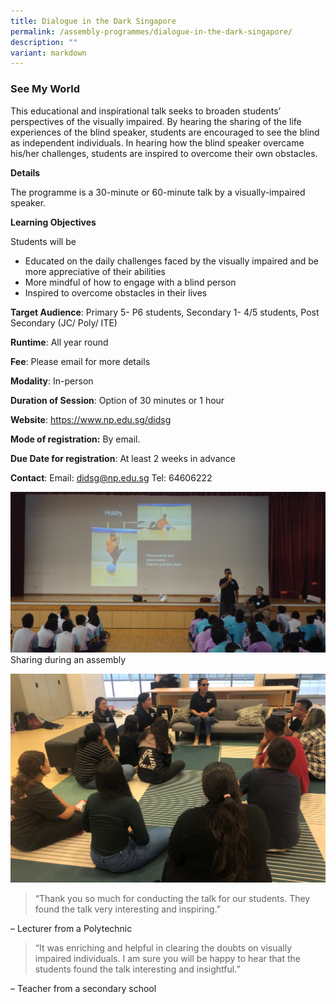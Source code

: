 ```yaml
---
title: Dialogue in the Dark Singapore
permalink: /assembly-programmes/dialogue-in-the-dark-singapore/
description: ""
variant: markdown
---
```

### See My World

This educational and inspirational talk seeks to broaden students’ perspectives of the visually impaired. By hearing the sharing of the life experiences of the blind speaker, students are encouraged to see the blind as independent individuals. In hearing how the blind speaker overcame his/her challenges, students are inspired to overcome their own obstacles.

**Details**

The programme is a 30-minute or 60-minute talk by a visually-impaired speaker.

**Learning Objectives**

Students will be 
* Educated on the daily challenges faced by the visually impaired and be more appreciative of their abilities 
* More mindful of how to engage with a blind person
* Inspired to overcome obstacles in their lives 

**Target Audience**: Primary 5- P6 students, Secondary 1- 4/5 students, Post Secondary (JC/ Poly/ ITE)

**Runtime**: All year round

**Fee**:  Please email for more details

**Modality**: In-person

**Duration of Session**: Option of 30 minutes or 1 hour

**Website**: https://www.np.edu.sg/didsg

**Mode of registration:** By email.

**Due Date for registration**:  At least 2 weeks in advance

**Contact**: Email: didsg@np.edu.sg Tel: 64606222

![](/images/photo%201%20see%20my%20world%20talk_grace%20or.JPG)
Sharing during an assembly

![](/images/photo%202%20see%20my%20world%20talk_ite.JPG)



> “Thank you so much for conducting the talk for our students. They found the talk very interesting and inspiring.”

– Lecturer from a Polytechnic
> 
> “It was enriching and helpful in clearing the doubts on visually impaired individuals. I am sure you will be happy to hear that the students found the talk interesting and insightful.”

– Teacher from a secondary school